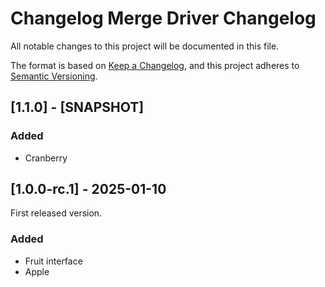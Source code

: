 # Changelog Merge Driver Changelog

All notable changes to this project will be documented in this file.

The format is based on [Keep a Changelog](https://keepachangelog.com/en/1.1.0/),
and this project adheres to [Semantic Versioning](https://semver.org/spec/v2.0.0.html).

## [1.1.0] - [SNAPSHOT]

### Added

- Cranberry

## [1.0.0-rc.1] - 2025-01-10

First released version.

### Added

- Fruit interface
- Apple
